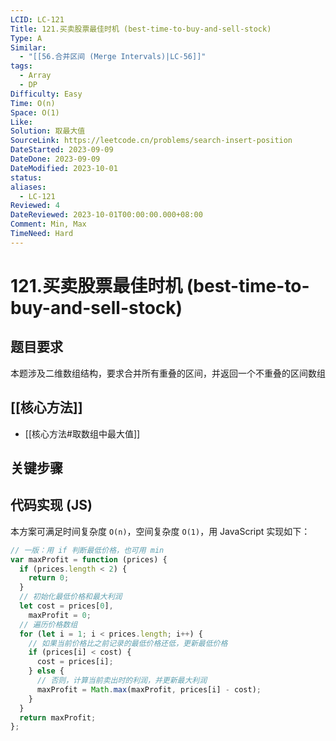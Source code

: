 ```yaml
---
LCID: LC-121
Title: 121.买卖股票最佳时机 (best-time-to-buy-and-sell-stock)
Type: A
Similar:
  - "[[56.合并区间 (Merge Intervals)|LC-56]]"
tags:
  - Array
  - DP
Difficulty: Easy
Time: O(n)
Space: O(1)
Like: 
Solution: 取最大值
SourceLink: https://leetcode.cn/problems/search-insert-position
DateStarted: 2023-09-09
DateDone: 2023-09-09
DateModified: 2023-10-01
status: 
aliases:
  - LC-121
Reviewed: 4
DateReviewed: 2023-10-01T00:00:00.000+08:00
Comment: Min, Max
TimeNeed: Hard
---
```

# 121.买卖股票最佳时机 (best-time-to-buy-and-sell-stock)
## 题目要求
本题涉及二维数组结构，要求合并所有重叠的区间，并返回一个不重叠的区间数组
## [[核心方法]]
- [[核心方法#取数组中最大值]]
## 关键步骤
## 代码实现 (JS)
本方案可满足时间复杂度 `O(n)`，空间复杂度 `O(1)`，用 JavaScript 实现如下：
```js
// 一版：用 if 判断最低价格，也可用 min
var maxProfit = function (prices) {
  if (prices.length < 2) {
    return 0;
  }
  // 初始化最低价格和最大利润
  let cost = prices[0],
    maxProfit = 0;
  // 遍历价格数组
  for (let i = 1; i < prices.length; i++) {
    // 如果当前价格比之前记录的最低价格还低，更新最低价格
    if (prices[i] < cost) {
      cost = prices[i];
    } else {
      // 否则，计算当前卖出时的利润，并更新最大利润
      maxProfit = Math.max(maxProfit, prices[i] - cost);
    }
  }
  return maxProfit;
};
```

